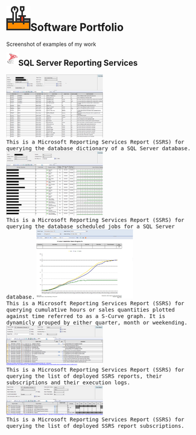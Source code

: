 <img align="left" src="Images/ReadMe/Logo.png" width="64px" >

# Software Portfolio
Screenshot of examples of my work

<img align="left" src="Images/ReadMe/ssrs.png" width="32px" >

## SQL Server Reporting Services
<kbd> <img src="Images/ReadMe/ssrsdatadictionary.png" width="256px" title="T-SQL (Transact-Structured Query Language)"/> 
<br> This is a Microsoft Reporting Services Report (SSRS) for querying the database dictionary of a SQL Server database.</kbd>
<kbd> <img src="Images/ReadMe/ssrsscheduledjobs.png" width="256px" title="T-SQL (Transact-Structured Query Language)" />
<br> This is a Microsoft Reporting Services Report (SSRS) for querying the database scheduled jobs for a SQL Server database.</kbd>
<kbd> <img src="Images/ReadMe/ssrsscurve.png" width="256px" title="T-SQL (Transact-Structured Query Language)" />
<br> This is a Microsoft Reporting Services Report (SSRS) for querying cumulative hours or sales quantities plotted against time referred to as a S-Curve graph. It is dynamicly grouped by either quarter, month or weekending.</kbd>
<kbd> <img src="Images/ReadMe/ssrsreportlisting.png" width="256px" title="T-SQL (Transact-Structured Query Language)" />
<br> This is a Microsoft Reporting Services Report (SSRS) for querying the list of deployed SSRS reports, their subscriptions and their execution logs.</kbd>
<kbd> <img src="Images/ReadMe/ssrsreportsubscriptions.png" width="256px" title="T-SQL (Transact-Structured Query Language)" />
<br> This is a Microsoft Reporting Services Report (SSRS) for querying the list of deployed SSRS report subscriptions.</kbd>

